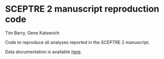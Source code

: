 SCEPTRE 2 manuscript reproduction code
================
Tim Barry, Gene Katsevich

Code to reproduce all analyses reported in the SCEPTRE 2 manuscript.

Data documentation is available
[here](https://github.com/Katsevich-Lab/sceptre2-manuscript/blob/main/docs/data_doc.pdf).
